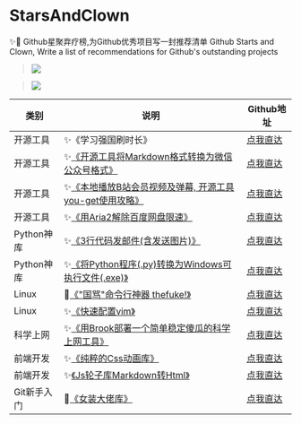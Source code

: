 # StarsAndClown

✨🤡 Github星聚弃疗榜,为Github优秀项目写一封推荐清单 Github Starts and Clown, Write a list of recommendations for Github's outstanding projects 
> ![](https://upload-images.jianshu.io/upload_images/3203841-bfb9c8d9fbcf3958.png?imageMogr2/auto-orient/strip%7CimageView2/2/w/1240)

> ![](https://upload-images.jianshu.io/upload_images/3203841-742b185661bcc290.jpg?imageMogr2/auto-orient/strip%7CimageView2/2/w/1240)


| 类别 | 说明 | Github地址 |
| --- | --- | --- |
| 开源工具 | ✨《学习强国刷时长》  | [点我直达](https://github.com/fuck-xuexiqiangguo/Fuck-XueXiQiangGuo) |
| 开源工具 | ✨[《开源工具将Markdown格式转换为微信公众号格式》](https://www.jianshu.com/p/ebeeea770b81) | [点我直达](https://github.com/lyricat/wechat-format) |
| 开源工具 | ✨[《本地播放B站会员视频及弹幕, 开源工具you-get使用攻略》](https://www.jianshu.com/p/14d512257264) | [点我直达](https://github.com/soimort/you-get) |
| 开源工具 | ✨[《用Aria2解除百度网盘限速》](https://www.jianshu.com/p/8eeb1da6171e) | [点我直达](https://www.jianshu.com/p/8eeb1da6171e) |
| Python神库 | ✨[《3行代码发邮件(含发送图片)》](https://www.jianshu.com/p/1be807735914) | [点我直达](https://github.com/kootenpv/yagmail) |
| Python神库 | ✨[《将Python程序(.py)转换为Windows可执行文件(.exe)》](https://www.jianshu.com/p/64cb9108a7c6) | [点我直达](https://github.com/pyinstaller/pyinstaller) |
| Linux | 🤡[《"国骂"命令行神器 thefuke!》](https://www.jianshu.com/p/1415af160a22) | [点我直达](https://github.com/nvbn/thefuck) |
| Linux | ✨[《快速配置vim》](https://www.jianshu.com/p/33eea78b7bad) | [点我直达](https://github.com/ma6174/vim-deprecated) |
| 科学上网 | ✨[《用Brook部署一个简单稳定傻瓜的科学上网工具》](https://zhaoolee.gitbooks.io/chrome/content/yong-brook-bu-shu-yi-ge-jian-dan-wen-ding-sha-gua-de-ke-xue-shang-wang-gong-ju.html) | [点我直达](https://github.com/txthinking/brook) |
| 前端开发 | ✨[《纯粹的Css动画库》](https://www.jianshu.com/p/85725d376d1d)  |  [点我直达](https://github.com/daneden/animate.css)  |
| 前端开发 | ✨[《Js轮子库Markdown转Html》](https://www.jianshu.com/p/a57114bd9380)  |  [点我直达](https://github.com/showdownjs/showdown) |
| Git新手入门 | 🤡[《女装大佬库》](https://www.jianshu.com/p/ea4b6c71ac13)|  [点我直达](https://github.com/daneden/animate.css)  |




